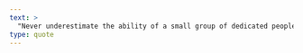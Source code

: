 ```yaml
---
text: >
  "Never underestimate the ability of a small group of dedicated people to change the world. Indeed, it is the only thing that ever has." - Margaret Mead
type: quote
---
```

